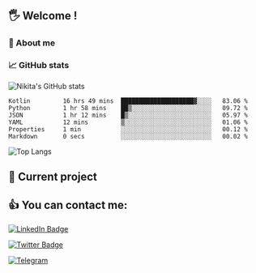 ## 🖐 Welcome !

### 🙂 About me

### 📈 GitHub stats
![Nikita's GitHub stats](https://github-readme-stats.vercel.app/api?username=DOMOKUL&show_icons=true&theme=gruvbox)

<!--START_SECTION:waka-->

```text
Kotlin         16 hrs 49 mins  ████████████████████▓░░░░   83.06 %
Python         1 hr 58 mins    ██▒░░░░░░░░░░░░░░░░░░░░░░   09.72 %
JSON           1 hr 12 mins    █▒░░░░░░░░░░░░░░░░░░░░░░░   05.97 %
YAML           12 mins         ▒░░░░░░░░░░░░░░░░░░░░░░░░   01.06 %
Properties     1 min           ░░░░░░░░░░░░░░░░░░░░░░░░░   00.12 %
Markdown       0 secs          ░░░░░░░░░░░░░░░░░░░░░░░░░   00.02 %
```

<!--END_SECTION:waka-->

![Top Langs](https://github-readme-stats.vercel.app/api/top-langs/?username=DOMOKUL&layout=compact&show_icons=true&theme=gruvbox)

## 🎨 Current project

## 👍 You can contact me:

[![LinkedIn Badge](https://img.shields.io/badge/LinkedIn-Profile-informational?style=flat&logo=linkedin&logoColor=white&color=0D76A8)](https://www.linkedin.com/in/strokach-nikita-810b50230/)

[![Twitter Badge](https://img.shields.io/badge/Twitter-Profile-informational?style=flat&logo=twitter&logoColor=white&color=0D76A8)](https://twitter.com/domokul)

[![Telegram](https://img.shields.io/badge/Telegram-Profile-informational?style=flat&logo=telegram&logoColor=white&color=0D76A8)](https://t.me/Domokul)


